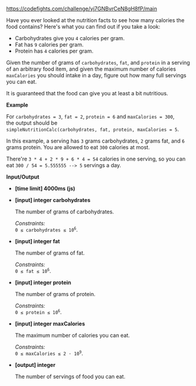 https://codefights.com/challenge/vj7GNBvrCeN8gH8fP/main
<p>Have you ever looked at the nutrition facts to see how many calories the food contains? Here's what you can find out if you take a look:</p>
<ul>
<li>Carbohydrates give you <code>4</code> calories per gram.</li>
<li>Fat has <code>9</code> calories per gram.</li>
<li>Protein has <code>4</code> calories per gram.</li>
</ul>
<p>Given the number of grams of <code>carbohydrates</code>, <code>fat</code>, and <code>protein</code> in a serving of an arbitrary food item, and given the maximum number of calories <code>maxCalories</code> you should intake in a day, figure out how many full servings you can eat.</p>
<p>It is guaranteed that the food can give you at least a bit nutritious.</p>
<p><strong>Example</strong></p>
<p>For <code>carbohydrates = 3</code>, <code>fat = 2</code>, <code>protein = 6</code> and <code>maxCalories = 300</code>,<br>
the output should be<br>
<code>simpleNutritionCalc(carbohydrates, fat, protein, maxCalories = 5</code>.</p>
<p>In this example, a serving has <code>3</code> grams carbohydrates, <code>2</code> grams fat, and <code>6</code> grams protein. You are allowed to eat <code>300</code> calories at most.</p>
<p>There're <code>3 * 4 + 2 * 9 + 6 * 4 = 54</code> calories in one serving, so you can eat <code>300 / 54 = 5.555555 --&gt; 5</code> servings a day.</p>
<p><strong>Input/Output</strong></p>
<ul>
<li><strong>[time limit] 4000ms (js)</strong></li>
</ul>
<ul>
<li>
<p><strong>[input] integer carbohydrates</strong></p>
<p>The number of grams of carbohydrates.</p>
<p><em>Constraints:</em><br>
<code>0 ≤ carbohydrates ≤ 10<sup>6</sup></code>.</p>
</li>
<li>
<p><strong>[input] integer fat</strong></p>
<p>The number of grams of fat.</p>
<p><em>Constraints:</em><br>
<code>0 ≤ fat ≤ 10<sup>6</sup></code>.</p>
</li>
<li>
<p><strong>[input] integer protein</strong></p>
<p>The number of grams of protein.</p>
<p><em>Constraints:</em><br>
<code>0 ≤ protein ≤ 10<sup>6</sup></code>.</p>
</li>
<li>
<p><strong>[input] integer maxCalories</strong></p>
<p>The maximum number of calories you can eat.</p>
<p><em>Constraints:</em><br>
<code>0 ≤ maxCalories ≤ 2 · 10<sup>9</sup></code>.</p>
</li>
<li>
<p><strong>[output] integer</strong></p>
<p>The number of servings of food you can eat.</p>
</li>
</ul>
